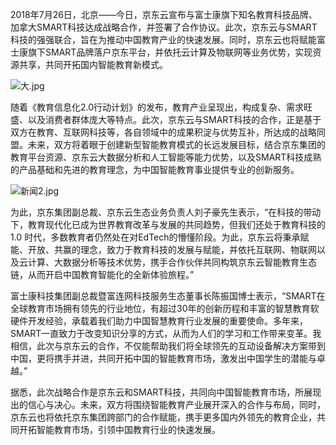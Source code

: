 2018年7月26日，北京——今日，京东云宣布与富士康旗下知名教育科技品牌、加拿大SMART科技达成战略合作，并签署了合作协议。此次，京东云与SMART科技的强强联合，旨在为推动中国教育产业的快速发展。同时，京东云也将赋能富士康旗下SMART品牌落户京东平台，并依托云计算及物联网等业务优势，实现资源共享，共同开拓国内智能教育新模式。

![大.jpg]()

随着《教育信息化2.0行动计划》的发布，教育产业呈现出，构成复杂、需求旺盛、以及消费者群体庞大等特点。此次，京东云与SMART科技的合作，正是基于双方在教育、互联网科技等，各自领域中的成果积淀与优势互补，所达成的战略同盟。未来，双方将着眼于创建新型智能教育模式的长远发展目标，结合京东集团的教育平台资源、京东云大数据分析和人工智能等能力优势，以及SMART科技成熟的产品基础和先进的教育理念，为中国智能教育事业提供专业的创新服务。

![新闻2.jpg]()

为此，京东集团副总裁、京东云生态业务负责人刘子豪先生表示，“在科技的带动下，教育现代化已成为世界教育改革与发展的共同趋势，但我们还处于教育科技的 1.0 时代，多数教育者仍然处在对EdTech的懵懂阶段。为此，京东云将秉承赋能、开放、共赢的理念，致力于教育科技的发展与赋能，并依托互联网、物联网以及云计算、大数据分析等技术优势，携手合作伙伴共同构筑京东云智能教育生态链，从而开启中国教育智能化的全新体验旅程。”

富士康科技集团副总裁暨富连网科技服务生态董事长陈振国博士表示，“SMART在全球教育市场拥有领先的行业地位，有超过30年的创新历程和丰富的智慧教育软硬件开发经验，承载着我们助力中国智慧教育行业发展的重要使命。多年来，SMART一直致力于改变知识分享的方式，从而为人们的学习和工作带来变革。我相信，此次与京东云的合作，不仅能帮助我们将全球领先的互动设备解决方案带到中国，更将携手并进，共同开拓中国的智能教育市场，激发出中国学生的潜能与卓越。”

据悉，此次战略合作是京东云和SMART科技，共同向中国智能教育市场，所展现出的信心与决心。未来，双方将围绕智能教育产业展开深入的合作与布局，同时，京东云也将依托京东集团跨部门的合作赋能，携手更多国内外领先的教育企业，共同开拓智能教育市场，引领中国教育行业的快速发展。